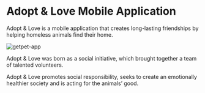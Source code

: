 # Adopt & Love Mobile Application
Adopt & Love is a mobile application that creates long-lasting friendships by helping homeless animals find their home.

![getpet-app](https://user-images.githubusercontent.com/3719141/82832984-6b0d4880-9ec5-11ea-88d0-e4a8d4129d56.gif)

Adopt & Love was born as a social initiative, which brought together a team of talented volunteers.

Adopt & Love promotes social responsibility, seeks to create an emotionally healthier society and is acting for the animals’ good.


